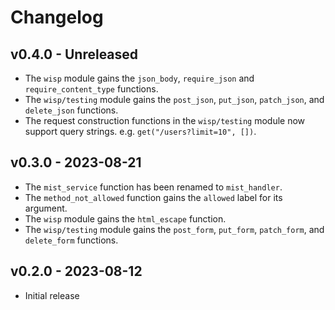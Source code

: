 # Changelog

## v0.4.0 - Unreleased

- The `wisp` module gains the `json_body`, `require_json` and `require_content_type`
  functions.
- The `wisp/testing` module gains the `post_json`, `put_json`, `patch_json`, and
  `delete_json` functions.
- The request construction functions in the `wisp/testing` module now support
  query strings. e.g. `get("/users?limit=10", [])`.

## v0.3.0 - 2023-08-21

- The `mist_service` function has been renamed to `mist_handler`.
- The `method_not_allowed` function gains the `allowed` label for its argument.
- The `wisp` module gains the `html_escape` function.
- The `wisp/testing` module gains the `post_form`, `put_form`, `patch_form`, and
  `delete_form` functions.

## v0.2.0 - 2023-08-12

- Initial release
